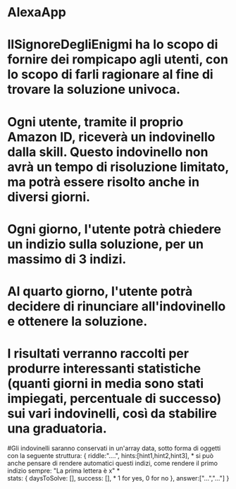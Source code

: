 # AlexaApp

# IlSignoreDegliEnigmi ha lo scopo di fornire dei rompicapo agli utenti, con lo scopo di farli ragionare al fine di trovare la soluzione univoca.
# Ogni utente, tramite il proprio Amazon ID, riceverà un indovinello dalla skill. Questo indovinello non avrà un tempo di risoluzione limitato, ma potrà essere risolto anche in diversi giorni.
# Ogni giorno, l'utente potrà chiedere un indizio sulla soluzione, per un massimo di 3 indizi.
# Al quarto giorno, l'utente potrà decidere di rinunciare all'indovinello e ottenere la soluzione.
# I risultati verranno raccolti per produrre interessanti statistiche (quanti giorni in media sono stati impiegati, percentuale di successo) sui vari indovinelli, così da stabilire una graduatoria.

#Gli indovinelli saranno conservati in un'array data, sotto forma di oggetti con la seguente struttura:
{
    riddle:"....",
    hints:[hint1,hint2,hint3], \* si può anche pensare di rendere automatici questi indizi, come rendere il primo indizio sempre: "La prima lettera è x" *\
    stats:
    {
        daysToSolve: [],
        success: [], \* 1 for yes, 0 for no
    },
    answer:["...","..."]
}